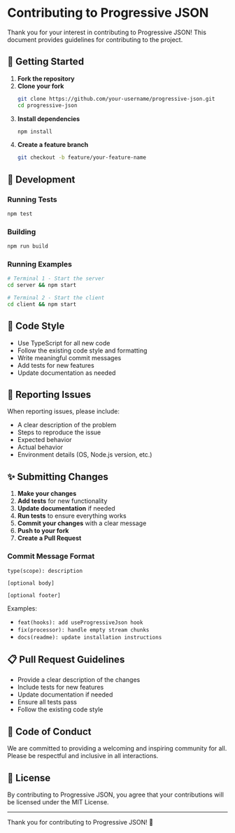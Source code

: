 # Contributing to Progressive JSON

Thank you for your interest in contributing to Progressive JSON! This document provides guidelines for contributing to the project.

## 🚀 Getting Started

1. **Fork the repository**
2. **Clone your fork**
   ```bash
   git clone https://github.com/your-username/progressive-json.git
   cd progressive-json
   ```
3. **Install dependencies**
   ```bash
   npm install
   ```
4. **Create a feature branch**
   ```bash
   git checkout -b feature/your-feature-name
   ```

## 🧪 Development

### Running Tests
```bash
npm test
```

### Building
```bash
npm run build
```

### Running Examples
```bash
# Terminal 1 - Start the server
cd server && npm start

# Terminal 2 - Start the client
cd client && npm start
```

## 📝 Code Style

- Use TypeScript for all new code
- Follow the existing code style and formatting
- Write meaningful commit messages
- Add tests for new features
- Update documentation as needed

## 🐛 Reporting Issues

When reporting issues, please include:

- A clear description of the problem
- Steps to reproduce the issue
- Expected behavior
- Actual behavior
- Environment details (OS, Node.js version, etc.)

## ✨ Submitting Changes

1. **Make your changes**
2. **Add tests** for new functionality
3. **Update documentation** if needed
4. **Run tests** to ensure everything works
5. **Commit your changes** with a clear message
6. **Push to your fork**
7. **Create a Pull Request**

### Commit Message Format
```
type(scope): description

[optional body]

[optional footer]
```

Examples:
- `feat(hooks): add useProgressiveJson hook`
- `fix(processor): handle empty stream chunks`
- `docs(readme): update installation instructions`

## 📋 Pull Request Guidelines

- Provide a clear description of the changes
- Include tests for new features
- Update documentation if needed
- Ensure all tests pass
- Follow the existing code style

## 🤝 Code of Conduct

We are committed to providing a welcoming and inspiring community for all. Please be respectful and inclusive in all interactions.

## 📄 License

By contributing to Progressive JSON, you agree that your contributions will be licensed under the MIT License.

---

Thank you for contributing to Progressive JSON! 🎉 